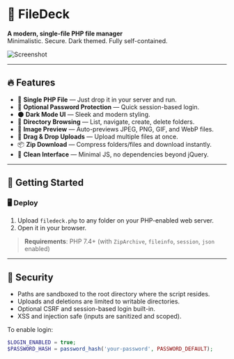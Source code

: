 # 📁 FileDeck

**A modern, single-file PHP file manager**  
Minimalistic. Secure. Dark themed. Fully self-contained.

![Screenshot](screenshot.png)

---

## 🔥 Features

- 🧩 **Single PHP File** — Just drop it in your server and run.
- 🔐 **Optional Password Protection** — Quick session-based login.
- 🌑 **Dark Mode UI** — Sleek and modern styling.
- 📂 **Directory Browsing** — List, navigate, create, delete folders.
- 📸 **Image Preview** — Auto-previews JPEG, PNG, GIF, and WebP files.
- 🔼 **Drag & Drop Uploads** — Upload multiple files at once.
- 📦 **Zip Download** — Compress folders/files and download instantly.
- 🧼 **Clean Interface** — Minimal JS, no dependencies beyond jQuery.

---

## 🚀 Getting Started

### 🖥️ Deploy

1. Upload `filedeck.php` to any folder on your PHP-enabled web server.
2. Open it in your browser.

> **Requirements**: PHP 7.4+ (with `ZipArchive`, `fileinfo`, `session`, `json` enabled)

---

## 🔐 Security

- Paths are sandboxed to the root directory where the script resides.
- Uploads and deletions are limited to writable directories.
- Optional CSRF and session-based login built-in.
- XSS and injection safe (inputs are sanitized and scoped).

To enable login:

```php
$LOGIN_ENABLED = true;
$PASSWORD_HASH = password_hash('your-password', PASSWORD_DEFAULT);

